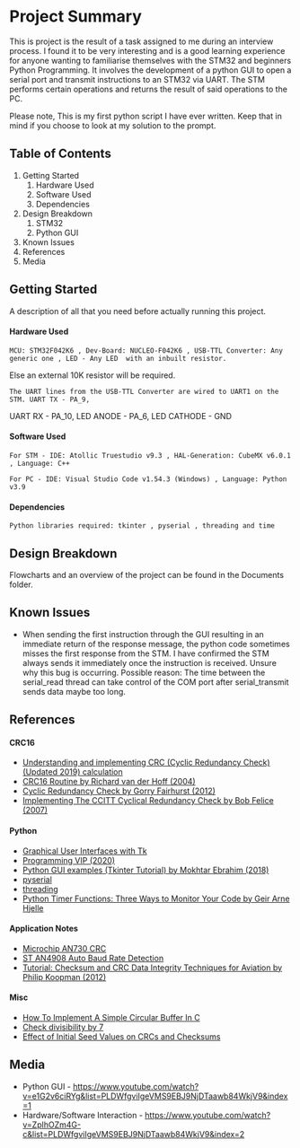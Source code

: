 # Project Summary
This is project is the result of a task assigned to me during an interview process. I found it to be very interesting and is a good learning experience for anyone wanting to familiarise themselves with the STM32 and beginners Python Programming.
It involves the development of a python GUI to open a serial port and transmit instructions to an STM32 via UART. The STM performs certain operations and returns the result of said operations to the PC.

Please note, This is my first python script I have ever written. Keep that in mind if you choose to look at my solution to the prompt.

## Table of Contents
1. Getting Started
    1. Hardware Used
    2. Software Used
    3. Dependencies
2. Design Breakdown
    1. STM32
    2. Python GUI
3. Known Issues
4. References
5. Media

## Getting Started
A description of all that you need before actually running this project.

#### Hardware Used

    MCU: STM32F042K6 , Dev-Board: NUCLEO-F042K6 , USB-TTL Converter: Any generic one , LED - Any LED  with an inbuilt resistor. 
Else an external 10K resistor will be required. 

    The UART lines from the USB-TTL Converter are wired to UART1 on the STM. UART TX - PA_9, 
UART RX - PA_10, LED ANODE - PA_6, LED CATHODE - GND
    
#### Software Used

    For STM - IDE: Atollic Truestudio v9.3 , HAL-Generation: CubeMX v6.0.1 , Language: C++
    
    For PC - IDE: Visual Studio Code v1.54.3 (Windows) , Language: Python v3.9
    
#### Dependencies 

    Python libraries required: tkinter , pyserial , threading and time
    
## Design Breakdown

Flowcharts and an overview of the project can be found in the Documents folder.

## Known Issues

- When sending the first instruction through the GUI resulting in an immediate return of the response message, the python code sometimes misses the first response from the STM. I have confirmed the STM always sends it immediately once the instruction is received. Unsure why this bug is occurring.
Possible reason: The time between the serial_read thread can take control of the COM port after serial_transmit sends data maybe too long.


## References

#### CRC16 

- [Understanding and implementing CRC (Cyclic Redundancy Check) (Updated 2019) calculation](http://www.sunshine2k.de/articles/coding/crc/understanding_crc.html#ch4)
- [CRC16 Routine by Richard van der Hoff (2004)](https://cs.fit.edu/code/svn/cse2410f13team7/wireshark/wsutil/crc16.c)
- [Cyclic Redundancy Check by Gorry Fairhurst (2012)](https://erg.abdn.ac.uk/users/gorry/course/dl-pages/crc.html)
- [Implementing The CCITT Cyclical Redundancy Check by Bob Felice (2007)](https://www.drdobbs.com/implementing-the-ccitt-cyclical-redundan/199904926)

#### Python

- [Graphical User Interfaces with Tk](https://docs.python.org/3/library/tk.html)
- [Programming VIP (2020)](https://programming.vip/docs/python-serial-communication-applet-gui-interface.html)
- [Python GUI examples (Tkinter Tutorial) by Mokhtar Ebrahim (2018)](https://likegeeks.com/python-gui-examples-tkinter-tutorial/)
- [pyserial](https://pyserial.readthedocs.io/en/latest/pyserial.html)
- [threading](https://docs.python.org/3.9/library/threading.html)
- [Python Timer Functions: Three Ways to Monitor Your Code by Geir Arne Hjelle](https://realpython.com/python-timer/)

#### Application Notes

- [Microchip AN730 CRC](https://www.microchip.com/wwwAppNotes/AppNotes.aspx?appnote=en011756)
- [ST AN4908 Auto Baud Rate Detection](https://www.st.com/resource/en/application_note/dm00327191-stm32-usart-automatic-baud-rate-detection-stmicroelectronics.pdf)
- [Tutorial: Checksum and CRC Data Integrity Techniques for Aviation by Philip Koopman (2012)](https://users.ece.cmu.edu/~koopman/pubs/KoopmanCRCWebinar9May2012.pdf)

#### Misc 

- [How To Implement A Simple Circular Buffer In C](https://medium.com/@charlesdobson/how-to-implement-a-simple-circular-buffer-in-c-34b7e945d30e)
- [Check divisibility by 7](https://www.geeksforgeeks.org/divisibility-by-7/#:~:text=Divisibility%20by%207%20can%20be,this%20until%20a%20small%20number)
- [Effect of Initial Seed Values on CRCs and Checksums](https://checksumcrc.blogspot.com/2019/08/effect-of-initial-seed-values-on-crcs.html)

## Media

- Python GUI - https://www.youtube.com/watch?v=e1G2v6ciRYg&list=PLDWfgviIgeVMS9EBJ9NjDTaawb84WkjV9&index=1
- Hardware/Software Interaction - https://www.youtube.com/watch?v=ZplhOZm4G-c&list=PLDWfgviIgeVMS9EBJ9NjDTaawb84WkjV9&index=2
